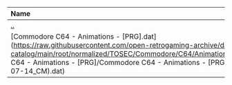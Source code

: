 |Name|Size|
|:---|---:|
|[..](../index.html)|DIR|
|[Commodore C64 - Animations - [PRG].dat](https://raw.githubusercontent.com/open-retrogaming-archive/dat-catalog/main/root/normalized/TOSEC/Commodore/C64/Animations/[PRG]/Commodore C64 - Animations - [PRG]/Commodore C64 - Animations - [PRG] (TOSEC-v2021-07-14_CM).dat)|5207|
